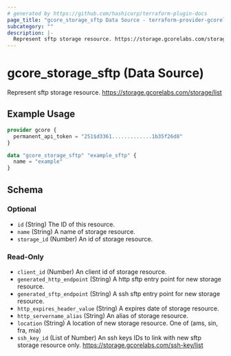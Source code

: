 ```yaml
---
# generated by https://github.com/hashicorp/terraform-plugin-docs
page_title: "gcore_storage_sftp Data Source - terraform-provider-gcorelabs"
subcategory: ""
description: |-
  Represent sftp storage resource. https://storage.gcorelabs.com/storage/list
---
```


# gcore_storage_sftp (Data Source)

Represent sftp storage resource. https://storage.gcorelabs.com/storage/list

## Example Usage

```terraform
provider gcore {
  permanent_api_token = "251$d3361.............1b35f26d8"
}

data "gcore_storage_sftp" "example_sftp" {
  name = "example"
}
```

<!-- schema generated by tfplugindocs -->
## Schema

### Optional

- `id` (String) The ID of this resource.
- `name` (String) A name of storage resource.
- `storage_id` (Number) An id of storage resource.

### Read-Only

- `client_id` (Number) An client id of storage resource.
- `generated_http_endpoint` (String) A http sftp entry point for new storage resource.
- `generated_sftp_endpoint` (String) A ssh sftp entry point for new storage resource.
- `http_expires_header_value` (String) A expires date of storage resource.
- `http_servername_alias` (String) An alias of storage resource.
- `location` (String) A location of new storage resource. One of (ams, sin, fra, mia)
- `ssh_key_id` (List of Number) An ssh keys IDs to link with new sftp storage resource only. https://storage.gcorelabs.com/ssh-key/list


